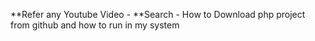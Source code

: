 **Refer any Youtube Video -
**Search - How to Download php project from github
  and how to run in my system
